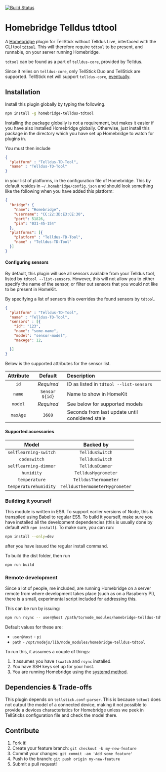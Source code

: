[![Build Status](https://travis-ci.org/amlinger/homebridge-telldus-tdtool.svg?branch=master)][TravisBuild]

# Homebridge Telldus tdtool

A [Homebridge] plugin for TellStick without Telldus Live,
interfaced with the CLI tool [`tdtool`][tdtool]. This will therefore
require `tdtool` to be present, and runnable, on your server running
Homebridge.

`tdtool` can be found as a part of `telldus-core`, provided by Telldus.

Since it relies on `telldus-core`, only TellStick Duo and TellStick are
supported. TellStick net will support `telldus-core`,
[eventually][TellStickCompability].

## Installation

Install this plugin globally by typing the following.
```bash
npm install -g homebridge-telldus-tdtool
```
Installing the package globally is not a requirement, but makes it easier if
you have also installed Homebridge globally. Otherwise, just install this
package in the directory which you have set up Homebridge to watch for
plugins in.

You must then include
```json
{
  "platform" : "Telldus-TD-Tool",
  "name" : "Telldus-TD-Tool"
}
```
in your list of platforms, in the configuration file of Homebridge. This by
default resides in `~/.homebridge/config.json` and should look something
like the following when you have added this platform:
```json
{
  "bridge": {
    "name": "Homebridge",
    "username": "CC:22:3D:E3:CE:30",
    "port": 51826,
    "pin": "031-45-154"
  },
  "platforms": [{
    "platform" : "Telldus-TD-Tool",
    "name" : "Telldus-TD-Tool"
  }]
}
```

#### Configuring sensors
By default, this plugin will use all sensors available from your Telldus tool,
listed by `tdtool --list-sensors`. However, this will not allow you to either
specify the name of the sensor, or filter out sensors that you would not like
to be present in HomeKit.

By specifying a list of sensors this overrides the found sensors by `tdtool`.

```json
{
  "platform" : "Telldus-TD-Tool",
  "name" : "Telldus-TD-Tool",
  "sensors" : [{
    "id": "123",
    "name": "some-name",
    "model": "sensor-model",
    "maxAge": 12,

  }]
}
```

Below is the supported attributes for the sensor list.

| Attribute |    Default     | Description                                     |
|:---------:|:--------------:|:------------------------------------------------|
|   `id`    |   _Required_   | ID as listed in `tdtool --list-sensors`         |
|  `name`   | `Sensor ${id}` | Name to show in HomeKit                         |
|  `model`  |   _Required_   | See below for supported models                  |
| `maxAge`  |     `3600`     | Seconds from last update until considered stale |

#### Supported accessories

|         Model         |           Backed by            |
|:---------------------:|:------------------------------:|
| `selflearning-switch` |        `TelldusSwitch`         |
|     `codeswitch`      |        `TelldusSwitch`         |
| `selflearning-dimmer` |        `TelldusDimmer`         |
|      `humidity`       |      `TelldusHygrometer`       |
|     `temperature`     |      `TelldusThermometer`      |
| `temperaturehumidity` | `TelldusThermometerHygrometer` |

### Building it yourself

This module is written in ES6. To support earlier versions of Node, this is
transpiled using Babel to regular ES5. To build it yourself, make sure you have
installed all the development dependencies (this is usually done by default
with `npm install`). To make sure, you can run:
```sh
npm install --only=dev
```
after you have issued the regular install command.

To build the dist folder, then run
```bash
npm run build
```

### Remote development

Since a lot of people, me included, are running Homebridge on a server remote
from where development takes place (such as on a Raspberry PI), there is a
small, experimental script included for addressing this.

This can be run by issuing:
```bash
npm run rsync -- user@host /path/to/node_modules/homebridge-telldus-tdtool
```

Default values for these are:
* `user@host` - `pi`
* `path` - `/opt/nodejs/lib/node_modules/homebridge-telldus-tdtool`

To run this, it assumes a couple of things:
1. It assumes you have `fswatch` and `rsync` installed.
2. You have SSH keys set up for your host.
3. You are running Homebridge using the [systemd method].

## Dependencies & Trade-offs
This plugin depends on `tellstick.conf-parser`. This is because `tdtool` does
not output the model of a connected device, making it not possible to provide
a devices characteristics for Homebridge unless we peek in TellSticks
configuration file and check the model there.

## Contribute
1. Fork it!
2. Create your feature branch: `git checkout -b my-new-feature`
3. Commit your changes: `git commit -am 'Add some feature'`
4. Push to the branch: `git push origin my-new-feature`
5. Submit a pull request!

<!---
The links below are used for referencing above.
-->
[TravisBuild]: https://travis-ci.org/amlinger/homebridge-telldus-tdtool
[tdtool]: http://developer.telldus.se/doxygen/
[Homebridge]: https://github.com/nfarina/homebridge
[TellStickCompability]: http://developer.telldus.se/
[systemd method]: http://goo.gl/RQPvpn
